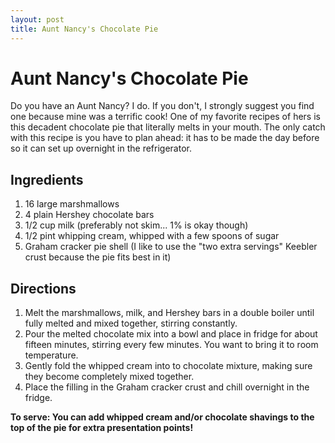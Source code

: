 ```yaml
---
layout: post
title: Aunt Nancy's Chocolate Pie
---
```


# Aunt Nancy's Chocolate Pie
Do you have an Aunt Nancy? I do. If you don't, I strongly suggest you find one because mine was a terrific cook! One of my favorite
recipes of hers is this decadent chocolate pie that literally melts in your mouth. The only catch with this recipe is you have to 
plan ahead: it has to be made the day before so it can set up overnight in the refrigerator. 

## Ingredients 
1. 16 large marshmallows
1. 4 plain Hershey chocolate bars
1. 1/2 cup milk (preferably not skim... 1% is okay though)
1. 1/2 pint whipping cream, whipped with a few spoons of sugar
1. Graham cracker pie shell (I like to use the "two extra servings" Keebler crust because the pie fits best in it)

## Directions
1. Melt the marshmallows, milk, and Hershey bars in a double boiler until fully melted and mixed together, stirring constantly.
1. Pour the melted chocolate mix into a bowl and place in fridge for about fifteen minutes, stirring every few minutes. You want
to bring it to room temperature.
1. Gently fold the whipped cream into to chocolate mixture, making sure they become completely mixed together.
1. Place the filling in the Graham cracker crust and chill overnight in the fridge.

**To serve: You can add whipped cream and/or chocolate shavings to the top of the pie for extra presentation points!**